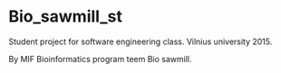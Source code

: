# Bio_sawmill_st
Student project for software engineering class. Vilnius university 2015.

By MIF Bioinformatics program teem Bio sawmill.


